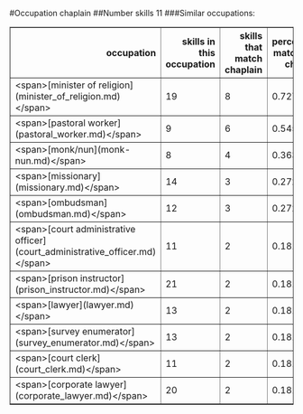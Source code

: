 #Occupation chaplain
##Number skills 11
###Similar occupations:
<table border="1" class="dataframe">
  <thead>
    <tr style="text-align: right;">
      <th>occupation</th>
      <th>skills in this occupation</th>
      <th>skills that match chaplain</th>
      <th>percentage match with chaplain</th>
      <th>skills not in chaplain</th>
    </tr>
  </thead>
  <tbody>
    <tr>
      <td>&lt;span&gt;[minister of religion](minister_of_religion.md)&lt;/span&gt;</td>
      <td>19</td>
      <td>8</td>
      <td>0.727273</td>
      <td>11</td>
    </tr>
    <tr>
      <td>&lt;span&gt;[pastoral worker](pastoral_worker.md)&lt;/span&gt;</td>
      <td>9</td>
      <td>6</td>
      <td>0.545455</td>
      <td>3</td>
    </tr>
    <tr>
      <td>&lt;span&gt;[monk/nun](monk-nun.md)&lt;/span&gt;</td>
      <td>8</td>
      <td>4</td>
      <td>0.363636</td>
      <td>4</td>
    </tr>
    <tr>
      <td>&lt;span&gt;[missionary](missionary.md)&lt;/span&gt;</td>
      <td>14</td>
      <td>3</td>
      <td>0.272727</td>
      <td>11</td>
    </tr>
    <tr>
      <td>&lt;span&gt;[ombudsman](ombudsman.md)&lt;/span&gt;</td>
      <td>12</td>
      <td>3</td>
      <td>0.272727</td>
      <td>9</td>
    </tr>
    <tr>
      <td>&lt;span&gt;[court administrative officer](court_administrative_officer.md)&lt;/span&gt;</td>
      <td>11</td>
      <td>2</td>
      <td>0.181818</td>
      <td>9</td>
    </tr>
    <tr>
      <td>&lt;span&gt;[prison instructor](prison_instructor.md)&lt;/span&gt;</td>
      <td>21</td>
      <td>2</td>
      <td>0.181818</td>
      <td>19</td>
    </tr>
    <tr>
      <td>&lt;span&gt;[lawyer](lawyer.md)&lt;/span&gt;</td>
      <td>13</td>
      <td>2</td>
      <td>0.181818</td>
      <td>11</td>
    </tr>
    <tr>
      <td>&lt;span&gt;[survey enumerator](survey_enumerator.md)&lt;/span&gt;</td>
      <td>13</td>
      <td>2</td>
      <td>0.181818</td>
      <td>11</td>
    </tr>
    <tr>
      <td>&lt;span&gt;[court clerk](court_clerk.md)&lt;/span&gt;</td>
      <td>11</td>
      <td>2</td>
      <td>0.181818</td>
      <td>9</td>
    </tr>
    <tr>
      <td>&lt;span&gt;[corporate lawyer](corporate_lawyer.md)&lt;/span&gt;</td>
      <td>20</td>
      <td>2</td>
      <td>0.181818</td>
      <td>18</td>
    </tr>
  </tbody>
</table>
